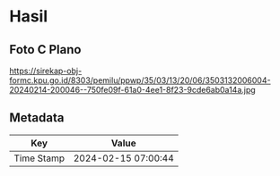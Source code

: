 # Hasil

## Foto C Plano

https://sirekap-obj-formc.kpu.go.id/8303/pemilu/ppwp/35/03/13/20/06/3503132006004-20240214-200046--750fe09f-61a0-4ee1-8f23-9cde6ab0a14a.jpg


## Metadata

| Key        | Value               |
| ---------- | ------------------- |
| Time Stamp | 2024-02-15 07:00:44 |



